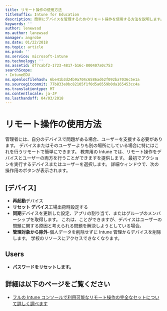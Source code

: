 ```yaml
---
title: リモート操作の使用方法
titleSuffix: Intune for Education
description: 簡単にデバイスを管理するためのリモート操作を使用する方法を説明します。
keywords: ''
author: lenewsad
ms.author: lanewsad
manager: angrobe
ms.date: 01/22/2018
ms.topic: article
ms.prod: ''
ms.service: microsoft-intune
ms.technology: ''
ms.assetid: df7cabf2-1723-4817-b16c-800407a0c753
searchScope:
- IntuneEDU
ms.openlocfilehash: 6be41b3d24b9a704c6586ad62f092ba7036c5e1a
ms.sourcegitcommit: 77b833e0bc82105f1f0d5a0559b0da165453cc4a
ms.translationtype: MT
ms.contentlocale: ja-JP
ms.lasthandoff: 04/03/2018
---
```

# <a name="how-do-i-use-remote-actions"></a>リモート操作の使用方法

管理者には、自分のデバイスで問題がある場合、ユーザーを支援する必要があります。 デバイスまたはそのユーザーよりも別の場所にしている場合に特にはこれを行うリモートで簡単にできます。 教育用の Intune では、リモート操作をデバイスとユーザーの両方を行うことができますを提供します。 最初でアクションを実行するデバイスまたはユーザーを選択します。 詳細ウィンドウで、次の操作用のボタンが表示されます。

## <a name="devices"></a>[デバイス]

- **再起動**デバイス
- **リセット デバイス**工場出荷時設定する
- **同期**デバイスを更新した設定、アプリの割り当て、またはグループのメンバーシップを取得します。 これは、ことができますが、デバイスはユーザーの問題に関する原因と考えられる問題を解決しようとしている場合。
- **管理対象から除外**-個人データを削除せずに Intune 管理からデバイスを削除します。 学校のリソースにアクセスできなくなります。 

## <a name="users"></a>Users

- **パスワードをリセットします。**

## <a name="find-out-more"></a>詳細は以下のページをご覧ください

- [フルの Intune コンソールで利用可能なリモート操作の完全なセットについて詳しく調べます](https://docs.microsoft.com/intune/device-management)
